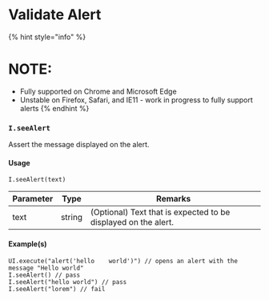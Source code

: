 # Validate Alert

{% hint style="info" %}
# NOTE:
- Fully supported on Chrome and Microsoft Edge
- Unstable on Firefox, Safari, and IE11 - work in progress to fully support alerts
{% endhint %}

### `I.seeAlert` <a href="#iseealert" id="iseealert"></a>

Assert the message displayed on the alert.

#### Usage <a href="#usage" id="usage"></a>

```
I.seeAlert(text)
```

| Parameter | Type   | Remarks                                                        |
| --------- | ------ | -------------------------------------------------------------- |
| text      | string | (Optional) Text that is expected to be displayed on the alert. |

#### Example(s) <a href="#examples" id="examples"></a>

```
UI.execute("alert('hello    world')") // opens an alert with the message "Hello world"
I.seeAlert() // pass
I.seeAlert("hello world") // pass
I.seeAlert("lorem") // fail
```
